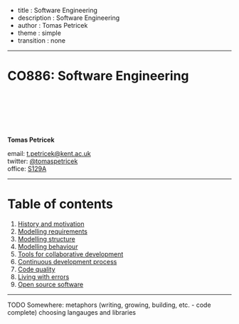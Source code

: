- title : Software Engineering
- description : Software Engineering
- author : Tomas Petricek
- theme : simple
- transition : none

****************************************************************************************************

# **CO886: Software Engineering**

<br /><br />
<br /><br /><br />

**Tomas Petricek**

email: [t.petricek@kent.ac.uk](mailto:t.petricek@kent.ac.uk)<br />
twitter: [@tomaspetricek](http://twitter.com/tomaspetricek)<br />
office: [S129A](https://www.cs.kent.ac.uk/rooms/S129A.gif)<br />

----------------------------------------------------------------------------------------------------

# **Table of contents**

1. [History and motivation](history.html)
2. [Modelling requirements](requirements.html)
3. [Modelling structure](structure.html)
4. [Modelling behaviour](behaviour.html)
5. [Tools for collaborative development](collaborative.html)
6. [Continuous development process](continuous.html)
7. [Code quality](code.html)
8. [Living with errors](errors.html)
9. [Open source software](oss.html)

----------------------------------------------------------------------------------------------------

TODO Somewhere:
  metaphors (writing, growing, building, etc. - code complete)
  choosing langauges and libraries
